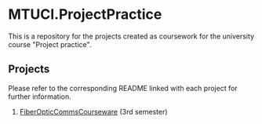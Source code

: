 # MTUCI.ProjectPractice

This is a repository for the projects created as coursework for the university course "Project practice".

## Projects

Please refer to the corresponding README linked with each project for further information.

1. [FiberOpticCommsCourseware](<3rd semester>) (3rd semester)
